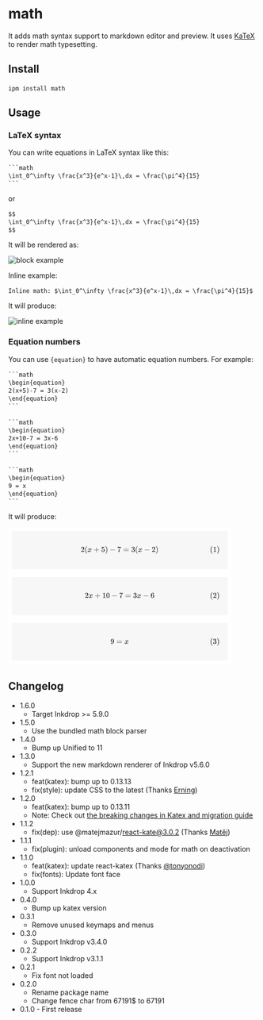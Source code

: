 # math

It adds math syntax support to markdown editor and preview.
It uses [KaTeX](https://katex.org/) to render math typesetting.

## Install

```
ipm install math
```

## Usage

### LaTeX syntax

You can write equations in LaTeX syntax like this:

    ```math
    \int_0^\infty \frac{x^3}{e^x-1}\,dx = \frac{\pi^4}{15}
    ```

or

    $$
    \int_0^\infty \frac{x^3}{e^x-1}\,dx = \frac{\pi^4}{15}
    $$

It will be rendered as:

![block example](https://github.com/inkdropapp/inkdrop-math/raw/master/docs/images/example-01.png)

Inline example:

    Inline math: $\int_0^\infty \frac{x^3}{e^x-1}\,dx = \frac{\pi^4}{15}$

It will produce:

![inline example](https://github.com/inkdropapp/inkdrop-math/raw/master/docs/images/example-02.png)

### Equation numbers

You can use `{equation}` to have automatic equation numbers. For example:

    ```math
    \begin{equation}
    2(x+5)-7 = 3(x-2)
    \end{equation}
    ```

    ```math
    \begin{equation}
    2x+10-7 = 3x-6
    \end{equation}
    ```

    ```math
    \begin{equation}
    9 = x
    \end{equation}
    ```

It will produce:

![equation numbers example](https://github.com/inkdropapp/inkdrop-math/raw/master/docs/images/example-03.png)

## Changelog

- 1.6.0
  - Target Inkdrop >= 5.9.0
- 1.5.0
  - Use the bundled math block parser
- 1.4.0
  - Bump up Unified to 11
- 1.3.0
  - Support the new markdown renderer of Inkdrop v5.6.0
- 1.2.1
  - feat(katex): bump up to 0.13.13
  - fix(style): update CSS to the latest (Thanks [Erning](https://github.com/inkdropapp/inkdrop-math/issues/11))
- 1.2.0
  - feat(katex): bump up to 0.13.11
  - Note: Check out [the breaking changes in Katex and migration guide](https://github.com/KaTeX/KaTeX/issues/2490)
- 1.1.2
  - fix(dep): use @matejmazur/react-kate@3.0.2 (Thanks [Matěj](https://forum.inkdrop.app/t/inline-math-doesnt-export-with-pdf-on-linux/2074))
- 1.1.1
  - fix(plugin): unload components and mode for math on deactivation
- 1.1.0
  - feat(katex): update react-katex (Thanks [@tonyonodi](https://github.com/tonyonodi))
  - fix(fonts): Update font face
- 1.0.0
  - Support Inkdrop 4.x
- 0.4.0
  - Bump up katex version
- 0.3.1
  - Remove unused keymaps and menus
- 0.3.0
  - Support Inkdrop v3.4.0
- 0.2.2
  - Support Inkdrop v3.1.1
- 0.2.1
  - Fix font not loaded
- 0.2.0
  - Rename package name
  - Change fence char from 67191\$ to 67191
- 0.1.0 - First release
